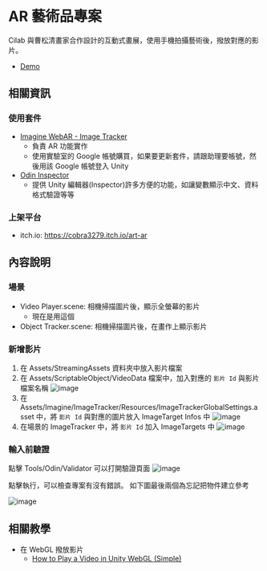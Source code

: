 # AR 藝術品專案

Cilab 與曹松清畫家合作設計的互動式畫展，使用手機拍攝藝術後，撥放對應的影片。

- [Demo](https://youtube.com/shorts/Jmn1hbVH2QE)

## 相關資訊

### 使用套件
- [Imagine WebAR - Image Tracker](https://assetstore.unity.com/packages/tools/camera/imagine-webar-image-tracker-240128)
  - 負責 AR 功能實作
  - 使用實驗室的 Google 帳號購買，如果要更新套件，請跟助理要帳號，然後用該 Google 帳號登入 Unity
- [Odin Inspector](https://assetstore.unity.com/packages/tools/utilities/odin-inspector-and-serializer-89041)
  - 提供 Unity 編輯器(Inspector)許多方便的功能，如讓變數顯示中文、資料格式驗證等等


### 上架平台
- itch.io: https://cobra3279.itch.io/art-ar


## 內容說明

### 場景
- Video Player.scene: 相機掃描圖片後，顯示全螢幕的影片
  - 現在是用這個
- Object Tracker.scene: 相機掃描圖片後，在畫作上顯示影片


### 新增影片
1. 在 Assets/StreamingAssets 資料夾中放入影片檔案
2. 在 Assets/ScriptableObject/VideoData 檔案中，加入對應的 `影片 Id` 與影片檔案名稱
 ![image](https://hackmd.io/_uploads/BJmcyHm9C.png)
3. 在 Assets/Imagine/ImageTracker/Resources/ImageTrackerGlobalSettings.asset 中，將 `影片 Id` 與對應的圖片放入 ImageTarget Infos 中
![image](https://hackmd.io/_uploads/SJLlgSm5A.png)
4. 在場景的 ImageTracker 中，將 `影片 Id` 加入 ImageTargets 中
 ![image](https://hackmd.io/_uploads/ryxueSQ50.png)

### 輸入前驗證

點擊 Tools/Odin/Validator 可以打開驗證頁面
![image](https://hackmd.io/_uploads/Bkt3gBmcA.png)

點擊執行，可以檢查專案有沒有錯誤。
如下圖最後兩個為忘記把物件建立參考

![image](https://hackmd.io/_uploads/H1eEWS75C.png)


## 相關教學
- 在 WebGL 撥放影片
  - [How to Play a Video in Unity WebGL (Simple)](https://www.youtube.com/watch?v=9UE3hLSHMTE)

  


